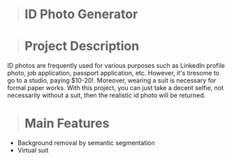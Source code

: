 > # ID Photo Generator

> # Project Description

ID photos are frequently used for various purposes such as LinkedIn profile photo, job application, passport application, etc. However, it's tiresome to go to a studio, paying $10-20!. Moreover, wearing a suit is necessary for formal paper works. With this project, you can just take a decent selfie, not necessarily without a suit, then the realistic id photo will be returned.

> # Main Features

* Background removal by semantic segmentation
* Virtual suit



